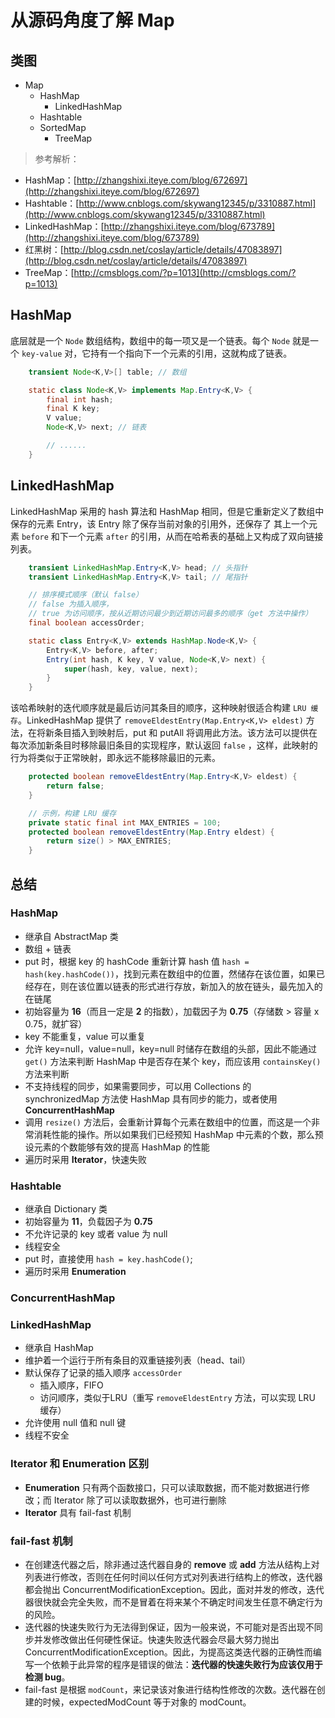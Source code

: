 # 从源码角度了解 Map

## 类图

* Map
    * HashMap
        * LinkedHashMap
    * Hashtable
    * SortedMap
        * TreeMap

> 参考解析：  
* HashMap：[http://zhangshixi.iteye.com/blog/672697](http://zhangshixi.iteye.com/blog/672697)
* Hashtable：[http://www.cnblogs.com/skywang12345/p/3310887.html](http://www.cnblogs.com/skywang12345/p/3310887.html)
* LinkedHashMap：[http://zhangshixi.iteye.com/blog/673789](http://zhangshixi.iteye.com/blog/673789)
* 红黑树：[http://blog.csdn.net/coslay/article/details/47083897](http://blog.csdn.net/coslay/article/details/47083897)
* TreeMap：[http://cmsblogs.com/?p=1013](http://cmsblogs.com/?p=1013)

## HashMap

底层就是一个 `Node` 数组结构，数组中的每一项又是一个链表。每个 `Node` 就是一个 `key-value` 对，它持有一个指向下一个元素的引用，这就构成了链表。

```java
	transient Node<K,V>[] table; // 数组

	static class Node<K,V> implements Map.Entry<K,V> {
        final int hash;
        final K key;
        V value;
        Node<K,V> next; // 链表

        // ......
    }
```

## LinkedHashMap

LinkedHashMap 采用的 hash 算法和 HashMap 相同，但是它重新定义了数组中保存的元素 Entry，该 Entry 除了保存当前对象的引用外，还保存了 其上一个元素 `before` 和下一个元素 `after` 的引用，从而在哈希表的基础上又构成了双向链接列表。


```java
	transient LinkedHashMap.Entry<K,V> head; // 头指针
	transient LinkedHashMap.Entry<K,V> tail; // 尾指针

	// 排序模式顺序（默认 false）
	// false 为插入顺序，
	// true 为访问顺序，按从近期访问最少到近期访问最多的顺序（get 方法中操作）
	final boolean accessOrder; 

	static class Entry<K,V> extends HashMap.Node<K,V> {
        Entry<K,V> before, after;
        Entry(int hash, K key, V value, Node<K,V> next) {
            super(hash, key, value, next);
        }
    }
```

该哈希映射的迭代顺序就是最后访问其条目的顺序，这种映射很适合构建 `LRU 缓存`。LinkedHashMap 提供了 `removeEldestEntry(Map.Entry<K,V> eldest)` 方法，在将新条目插入到映射后，put 和 putAll 将调用此方法。该方法可以提供在每次添加新条目时移除最旧条目的实现程序，默认返回 `false` ，这样，此映射的行为将类似于正常映射，即永远不能移除最旧的元素。

```java
	protected boolean removeEldestEntry(Map.Entry<K,V> eldest) {
        return false;
    }

    // 示例，构建 LRU 缓存
    private static final int MAX_ENTRIES = 100;  
	protected boolean removeEldestEntry(Map.Entry eldest) {  
    	return size() > MAX_ENTRIES;  
	} 
```

## 总结

### HashMap

* 继承自 AbstractMap 类
* 数组 + 链表
* put 时，根据 key 的 hashCode 重新计算 hash 值 `hash = hash(key.hashCode())`，找到元素在数组中的位置，然储存在该位置，如果已经存在，则在该位置以链表的形式进行存放，新加入的放在链头，最先加入的在链尾
* 初始容量为 **16**（而且一定是 **2** 的指数），加载因子为 **0.75**（存储数 > 容量 x 0.75，就扩容）
* key 不能重复，value 可以重复
* 允许 key=null，value=null，key=null 时储存在数组的头部，因此不能通过 `get()` 方法来判断 HashMap 中是否存在某个 key，而应该用 `containsKey()` 方法来判断
* 不支持线程的同步，如果需要同步，可以用
Collections 的 synchronizedMap 方法使 HashMap 具有同步的能力，或者使用 **ConcurrentHashMap**
* 调用 `resize()` 方法后，会重新计算每个元素在数组中的位置，而这是一个非常消耗性能的操作。所以如果我们已经预知 HashMap 中元素的个数，那么预设元素的个数能够有效的提高 HashMap 的性能
* 遍历时采用 **Iterator**，快速失败

### Hashtable

* 继承自 Dictionary 类
* 初始容量为 **11**，负载因子为 **0.75** 
* 不允许记录的 key 或者 value 为 null
* 线程安全
* put 时，直接使用 `hash = key.hashCode()`;
* 遍历时采用 **Enumeration**

### ConcurrentHashMap 



### LinkedHashMap

* 继承自 HashMap
* 维护着一个运行于所有条目的双重链接列表（head、tail）
* 默认保存了记录的插入顺序 `accessOrder`
    * 插入顺序，FIFO
    * 访问顺序，类似于LRU（重写 `removeEldestEntry` 方法，可以实现 LRU 缓存）
* 允许使用 null 值和 null 键
* 线程不安全

### Iterator 和 Enumeration 区别

* **Enumeration** 只有两个函数接口，只可以读取数据，而不能对数据进行修改；而 Iterator 除了可以读取数据外，也可进行删除
* **Iterator** 具有 fail-fast 机制

### fail-fast 机制

* 在创建迭代器之后，除非通过迭代器自身的 **remove** 或 **add** 方法从结构上对列表进行修改，否则在任何时间以任何方式对列表进行结构上的修改，迭代器都会抛出 ConcurrentModificationException。因此，面对并发的修改，迭代器很快就会完全失败，而不是冒着在将来某个不确定时间发生任意不确定行为的风险。
* 迭代器的快速失败行为无法得到保证，因为一般来说，不可能对是否出现不同步并发修改做出任何硬性保证。快速失败迭代器会尽最大努力抛出 ConcurrentModificationException。因此，为提高这类迭代器的正确性而编写一个依赖于此异常的程序是错误的做法：**迭代器的快速失败行为应该仅用于检测 bug**。
* fail-fast 是根据 `modCount`，来记录该对象进行结构性修改的次数。迭代器在创建的时候，expectedModCount 等于对象的 modCount。